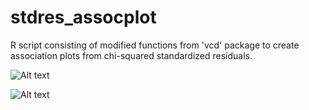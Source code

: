 # stdres_assocplot
R script consisting of modified functions from 'vcd' package to create association plots from chi-squared standardized residuals.


![Alt text](https://github.com/fla-pi/stdres_assocplot/blob/main/Rplot01.gif)

![Alt text](https://github.com/fla-pi/stdres_assocplot/blob/main/Rplot_transformed.gif)
